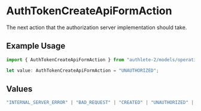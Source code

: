 # AuthTokenCreateApiFormAction

The next action that the authorization server implementation should take.

## Example Usage

```typescript
import { AuthTokenCreateApiFormAction } from "authlete-2/models/operations";

let value: AuthTokenCreateApiFormAction = "UNAUTHORIZED";
```

## Values

```typescript
"INTERNAL_SERVER_ERROR" | "BAD_REQUEST" | "CREATED" | "UNAUTHORIZED" | "FORBIDDEN" | "JSON" | "JWT" | "OK"
```